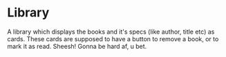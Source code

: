 # Library

A library which displays the books and it's specs (like author, title etc) as cards. These cards are supposed to have a button to remove a book, or to mark it as read. Sheesh! Gonna be hard af, u bet.